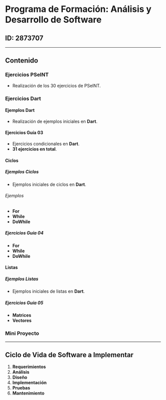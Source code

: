 # Programa de Formación: Análisis y Desarrollo de Software

## ID: 2873707

---

## Contenido

### Ejercicios PSeINT

- Realización de los 30 ejercicios de PSeINT.

### Ejercicios Dart

#### Ejemplos Dart

- Realización de ejemplos iniciales en **Dart**.

#### Ejercicios Guía 03

- Ejercicios condicionales en **Dart**.
- **31 ejercicios en total**.

#### Ciclos

##### Ejemplos Ciclos

- Ejemplos iniciales de ciclos en **Dart**.

###### Ejemplos

- **For**
- **While**
- **DoWhile**

##### Ejercicios Guía 04

- **For**
- **While**
- **DoWhile**

#### Listas

##### Ejemplos Listas

- Ejemplos iniciales de listas en **Dart**.

##### Ejercicios Guía 05

- **Matrices**
- **Vectores**

### Mini Proyecto

---

## Ciclo de Vida de Software a Implementar

1. **Requerimientos**
2. **Análisis**
3. **Diseño**
4. **Implementación**
5. **Pruebas**
6. **Mantenimiento**

